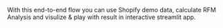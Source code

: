 With this end-to-end flow you can use Shopify demo data, calculate RFM Analysis and visulize & play with result in interactive streamlit app.
